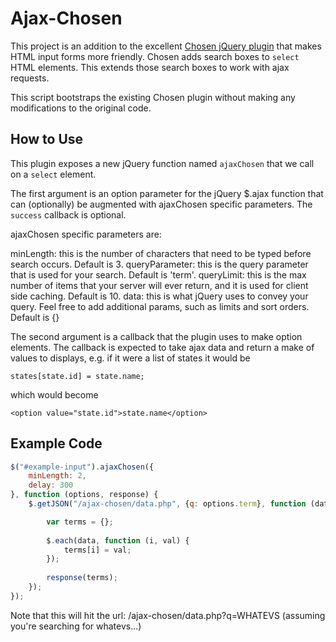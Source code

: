 # Ajax-Chosen

This project is an addition to the excellent [Chosen jQuery plugin](https://github.com/harvesthq/chosen) that makes HTML input forms more friendly.  Chosen adds search boxes to `select` HTML elements. This extends those search boxes to work with ajax requests. 

This script bootstraps the existing Chosen plugin without making any modifications to the original code. 

## How to Use

This plugin exposes a new jQuery function named `ajaxChosen` that we call on a `select` element. 

The first argument is an option parameter for the jQuery $.ajax function that can (optionally) be augmented with ajaxChosen specific parameters. The `success` callback is optional. 

ajaxChosen specific parameters are: 

minLength: this is the number of characters that need to be typed before search occurs. Default is 3.
queryParameter: this is the query parameter that is used for your search. Default is 'term'. 
queryLimit: this is the max number of items that your server will ever return, and it is used for client side caching. Default is 10. 
data: this is what jQuery uses to convey your query. Feel free to add additional params, such as limits and sort orders. Default is {}


The second argument is a callback that the plugin uses to make option elements. The callback is expected to take ajax data and return a make of values to displays, e.g. if it were a list of states it would be
	
	states[state.id] = state.name;

which would become

	<option value="state.id">state.name</option>


## Example Code

``` js
$("#example-input").ajaxChosen({
    minLength: 2,
    delay: 300
}, function (options, response) {
    $.getJSON("/ajax-chosen/data.php", {q: options.term}, function (data) {

	    var terms = {};
			
	    $.each(data, function (i, val) {
		    terms[i] = val;
	    });
			
	    response(terms);
    });
});
```

Note that this will hit the url: /ajax-chosen/data.php?q=WHATEVS (assuming you're searching for whatevs...)
